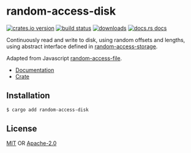 # random-access-disk
[![crates.io version][1]][2] [![build status][3]][4]
[![downloads][5]][6] [![docs.rs docs][7]][8]

Continuously read and write to disk, using random offsets and lengths,
using abstract interface defined in
[random-access-storage](https://github.com/datrs/random-access-storage).

Adapted from Javascript
[random-access-file](https://github.com/random-access-storage/random-access-file/).

- [Documentation][8]
- [Crate][2]

## Installation
```sh
$ cargo add random-access-disk
```

## License
[MIT](./LICENSE-MIT) OR [Apache-2.0](./LICENSE-APACHE)

[1]: https://img.shields.io/crates/v/random-access-disk.svg?style=flat-square
[2]: https://crates.io/crates/random-access-disk
[3]: https://github.com/datrs/random-access-disk/actions/workflows/ci.yml/badge.svg
[4]: https://github.com/datrs/random-access-disk/actions
[5]: https://img.shields.io/crates/d/random-access-disk.svg?style=flat-square
[6]: https://crates.io/crates/random-access-disk
[7]: https://img.shields.io/badge/docs-latest-blue.svg?style=flat-square
[8]: https://docs.rs/random-access-disk
